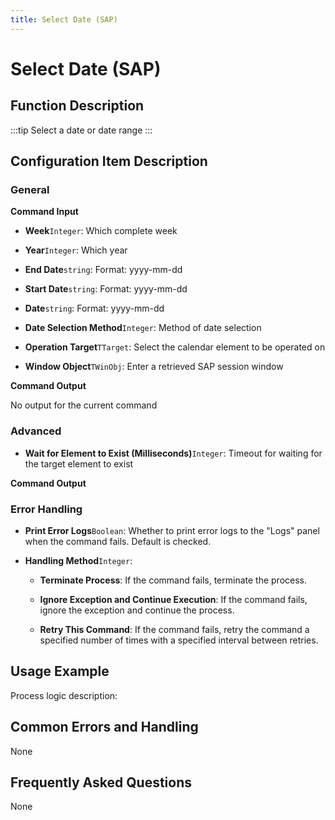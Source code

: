 ```yaml
---
title: Select Date (SAP)
---
```


# Select Date (SAP)

## Function Description

:::tip 
Select a date or date range
:::

## Configuration Item Description

### General

**Command Input**

- **Week**`Integer`: Which complete week

- **Year**`Integer`: Which year

- **End Date**`string`: Format: yyyy-mm-dd

- **Start Date**`string`: Format: yyyy-mm-dd

- **Date**`string`: Format: yyyy-mm-dd

- **Date Selection Method**`Integer`: Method of date selection

- **Operation Target**`TTarget`: Select the calendar element to be operated on

- **Window Object**`TWinObj`: Enter a retrieved SAP session window


**Command Output**

No output for the current command

### Advanced

- **Wait for Element to Exist (Milliseconds)**`Integer`: Timeout for waiting for the target element to exist


**Command Output**

### Error Handling

- **Print Error Logs**`Boolean`: Whether to print error logs to the "Logs" panel when the command fails. Default is checked. 

- **Handling Method**`Integer`:

    - **Terminate Process**: If the command fails, terminate the process.

    - **Ignore Exception and Continue Execution**: If the command fails, ignore the exception and continue the process.

    - **Retry This Command**: If the command fails, retry the command a specified number of times with a specified interval between retries.

## Usage Example

Process logic description:

## Common Errors and Handling

None

## Frequently Asked Questions

None

